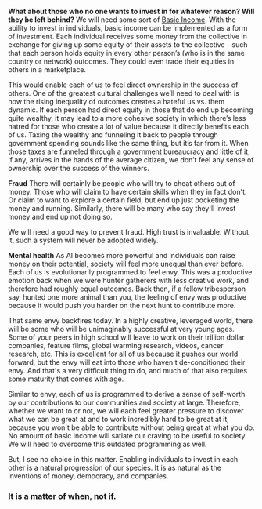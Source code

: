 
**What about those who no one wants to invest in for whatever reason? Will they be left behind?**
We will need some sort of [Basic Income](https://en.wikipedia.org/wiki/Universal_basic_income). With the ability to invest in individuals, basic income can be implemented as a form of investment. Each individual receives some money from the collective in exchange for giving up some equity of their assets to the collective - such that each person holds equity in every other person’s (who is in the same country or network) outcomes. They could even trade their equities in others in a marketplace. 

This would enable each of us to feel direct ownership in the success of others. One of the greatest cultural challenges we’ll need to deal with is how the rising inequality of outcomes creates a hateful us vs. them dynamic. If each person had direct equity in those that do end up becoming quite wealthy, it may lead to a more cohesive society in which there’s less hatred for those who create a lot of value because it directly benefits each of us. Taxing the wealthy and funneling it back to people through government spending sounds like the same thing, but it’s far from it. When those taxes are funneled through a government bureaucracy and little of it, if any, arrives in the hands of the average citizen, we don’t feel any sense of ownership over the success of the winners.

**Fraud**
There will certainly be people who will try to cheat others out of money. Those who will claim to have certain skills when they in fact don't. Or claim to want to explore a certain field, but end up just pocketing the money and running. Similarly, there will be many who say they'll invest money and end up not doing so.

We will need a good way to prevent fraud. High trust is invaluable. Without it, such a system will never be adopted widely.

**Mental health**
As AI becomes more powerful and individuals can raise money on their potential, society will feel more unequal than ever before. Each of us is evolutionarily programmed to feel envy. This was a productive emotion back when we were hunter gatherers with less creative work, and therefore had roughly equal outcomes. Back then, if a fellow tribesperson say, hunted one more animal than you, the feeling of envy was productive because it would push you harder on the next hunt to contribute more.

That same envy backfires today. In a highly creative, leveraged world, there will be some who will be unimaginably successful at very young ages. Some of your peers in high school will leave to work on their trillion dollar companies, feature films, global warming research, videos, cancer research, etc. This is excellent for all of us because it pushes our world forward, but the envy will eat into those who haven't de-conditioned their envy. And that's a very difficult thing to do, and much of that also requires some maturity that comes with age.

Similar to envy, each of us is programmed to derive a sense of self-worth by our contributions to our communities and society at large. Therefore, whether we want to or not, we will each feel greater pressure to discover what we can be great at and to work incredibly hard to be great at it, because you won't be able to contribute without being great at what you do. No amount of basic income will satiate our craving to be useful to society. We will need to overcome this outdated programming as well.

But, I see no choice in this matter. Enabling individuals to invest in each other is a natural progression of our species. It is as natural as the inventions of money, democracy, and companies.

### It is a matter of when, not if.